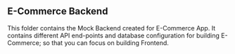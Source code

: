 ## E-Commerce Backend

This folder contains the Mock Backend created for E-Commerce App. It contains different API end-points and database configuration for building E-Commerce; so that you can focus on building Frontend.

